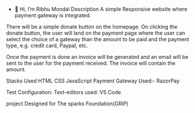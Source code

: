 - 👋 Hi, I’m Ribhu Mondal
Description
A simple Responsive website where payment gateway is integrated.

There will be a simple donate button on the homepage. On clicking the donate button, the user will land on the payment page where the user can select the choice of a gateway than the amount to be paid and the payment type, e.g. credit card, Paypal, etc.

Once the payment is done an invoice will be generated and an email will be sent to the user for the payment received. The invoice will contain the amount.

Stacks Used
HTML
CSS
JavaScript
Payment Gateway Used:-
RazorPay

Test Configuration:
Text-editors used: VS Code

project Designed for
The sparks Foundation(GRIP)
